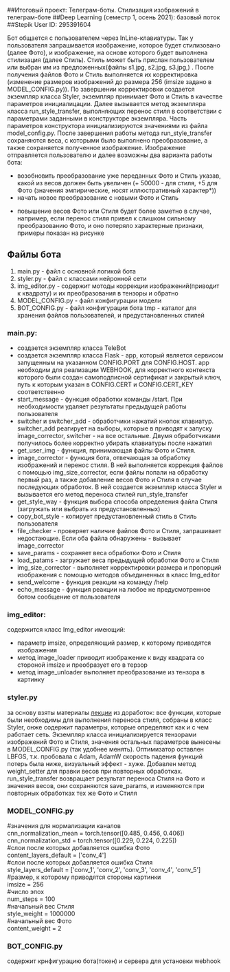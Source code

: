 ##Итоговый проект: Телеграм-боты. Стилизация изображений в телеграм-боте
##Deep Learning (семестр 1, осень 2021): базовый поток
##Stepik User ID: 295391604

Бот общается с пользователем  через InLine-клавиатуры. Так у пользователя запрашивается изображение, которое будет стилизовано (далее Фото), и  изображение, на основе которого будет выполнена стилизация (далее Стиль). Стиль может быть прислан пользователем или выбран им из предложенных(файлы s1.jpg, s2.jpg, s3.jpg,) . После получения файлов Фото и Стиль выполняется их корректировка (изменение размеров изображений до размера 256 (imsize  задано в MODEL_CONFIG.py)).  По завершении корректировки создается экземпляр класса Styler, экземпляр принимает  Фото и Стиль в качестве параметров инициалицации.  Далее вызывается метод экземпляра класса run_style_transfer, выполняющих перенос стиля в  соответствии с параметрами заданными в конструкторе экземпляра. Часть параметров конструктора инициализируются значениями из файла  model_config.py. После завершения работы метода run_style_transfer сохраняются веса, с которыми было выполнено преобразование, а также сохраняется полученное изображение. Изображение отправляется пользователю и далее возможны два варианта работы бота:
- возобновить преобразование уже переданных Фото и Стиль указав, какой из весов должен быть увеличен (+ 50000 - для стиля, +5 для Фото (значения эмпирические, носят иллюстративный характер*))
- начать новое преобразование с новыми Фото и Стиль

* повышение весов Фото или Стиля будет более заметно в случае, например, если перенос стиля привел к слишком сильному преобразованию Фото, и оно потеряло характерные признаки, примеры показан на рисунке
## Файлы бота
1) main.py - файл с основной логикой бота
2) styler.py - файл с классами нейронной сети
3) img_editor.py - содержит мотоды коррекции изображений(приводит к квадрату) и их преобразования  в тензоры и обратно
4) MODEL_CONFIG.py - файл конфигурации модели
5) BOT_CONFIG.py - файл конфигурации бота
tmp - каталог для хранения файлов пользователей, и предустановленных стилей

### main.py:
- создается экземпляр класса TeleBot
-  создается экземпляр класса Flask - app, который является сервисом запущенным на указанном CONFIG.PORT для  CONFIG.HOST. app необходим для реализации WEBHOOK, для корректного контекста которого были создан самоподписной сертификат и закрытый ключ, путь к которым указан в  CONFIG.CERT и CONFIG.CERT_KEY соответственно
- start_message - функция обработки команды /start. При необходимости удаляет результаты предыдущей работы пользователя
- switcher и switcher_add - обработчики нажатий кнопок клавиатур. switcher_add реагирует на выборы, которые в приводят к запуску image_corrector, switcher - на все остальные. Двумя обработчиками получилось более корректно убирать клавиатуры после нажатия
- get_user_img - функция, принимающая  файлы Фото и Стиля.
- image_corrector - функция бота, отвечающая за обработку изображений и перенос стиля. В ней выполняется коррекция файлов с помощью img_size_corrector, если файлы попали на обработку первый раз, а также добавление весов Фото и Стиля в случае последующих обработок. В ней создается экземпляр класса Styler и вызывается его метод переноса стилей run_style_transfer
- get_style_way - функция выбора способа определения файла Стиля (загружать или выбрать из предустановленных)
- copy_bot_style - копирует предустановленный стиль в Стиль пользователя
- file_checker - проверяет наличие файлов Фото и Стиля, запрашивает недостающие. Если оба файла обнаружены - вызывает image_corrector 
- save_params - сохраняет веса обработки Фото и Стиля
- load_patams - загружает веса предыдущей обработки Фото и Стиля
- img_size_corrector - выполняет корректировки размера и пропорций изображения с помощью методов объединенных в класс Img_editor
- send_welcome - функция реакции на команду /help
- echo_message - функция реакции на любое не предусмотренное ботом сообщение от пользователя 

### img_editor:
содержится класс Img_editor имеющий:
- параметр imsize, определяющий размер, к которому приводятся изображения
- метод image_loader приводит изображение к виду квадрата со стороной imsize и преобразует его в терзор
- метод image_unloader  выполняет преобразование из тензора в картинку

### styler.py
за основу взяты материалы [лекции](https://www.youtube.com/watch?v=u2HDm7YSwoA&t=2645s) 
из доработок:
все функции, которые были необходимы для выполнения переноса стиля, собраны в класс Styler, онже содержит параметры, которые определяют как и с чем работает сеть. Экземпляр класса инициализируется тензорами изображений Фото и Стиля, значения остальных параметров вынесены в MODEL_CONFIG.py (так удобнее менять). Оптимизатор оставлен  LBFGS, т.к. пробовала с Adam, AdamW скорость падения функций потерь была ниже, визуальный эффект - хуже. Добавлен метод weight_setter для правки весов при повторных обработках. run_style_transfer возвращает результат переноса Стиля на Фото и значения весов, они сохраняются save_params, и изменяются  при повторных обработках тех же Фото и Стиля 


### MODEL_CONFIG.py
#значения для нормализации каналов</br>
cnn_normalization_mean = torch.tensor([0.485, 0.456, 0.406])</br>
cnn_normalization_std = torch.tensor([0.229, 0.224, 0.225])</br>
#слои после которых добавляется ошибка Фото</br>
content_layers_default = ['conv_4']</br>
#слои после которых добавляется ошибка Стиля</br>
style_layers_default = ['conv_1', 'conv_2', 'conv_3', 'conv_4', 'conv_5']</br>
#размер, к которому приводятся стороны картинки</br>
imsize = 256</br>
#число эпох</br>
num_steps = 100</br>
#начальный вес Стиля</br>
style_weight = 1000000</br>
#начальный вес Фото</br>
content_weight = 2</br>


### BOT_CONFIG.py
содержит крнфигурацию бота(токен) и сервера для установки webhook

